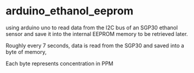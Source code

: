 # arduino_ethanol_eeprom
using arduino uno to read data from the I2C bus of an SGP30 ethanol sensor and save it into the internal EEPROM memory to be retrieved later. 

Roughly every 7 seconds, data is read from the SGP30 and saved into a byte of memory, 

Each byte represents concentration in PPM
